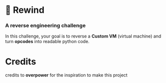 # 🔄 Rewind
### A reverse engineering challenge

In this challenge, your goal is to reverse a **Custom VM** (virtual machine) and turn **opcodes** into readable python code.


# Credits
credits to **overpower** for the inspiration to make this project

